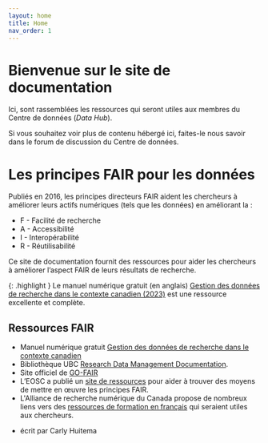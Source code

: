 ```yaml
---
layout: home
title: Home
nav_order: 1
---
```

# Bienvenue sur le site de documentation

Ici, sont rassemblées les ressources qui seront utiles aux membres du Centre de données (*Data Hub*).

Si vous souhaitez voir plus de contenu hébergé ici, faites-le nous savoir dans le forum de discussion du Centre de données.

# Les principes FAIR pour les données

Publiés en 2016, les principes directeurs FAIR aident les chercheurs à améliorer leurs actifs numériques (tels que les données) en améliorant la :
* F - Facilité de recherche
* A - Accessibilité
* I - Interopérabilité
* R - Réutilisabilité

Ce site de documentation fournit des ressources pour aider les chercheurs à améliorer l’aspect FAIR de leurs résultats de recherche.

{: .highlight }
Le manuel numérique gratuit (en anglais) [Gestion des données de recherche dans le contexte canadien (2023)](https://ecampusontario.pressbooks.pub/canadardm/) est une ressource excellente et complète.


## Ressources FAIR
* Manuel numérique gratuit [Gestion des données de recherche dans le contexte canadien](https://ecampusontario.pressbooks.pub/canadardm/)
* Bibliothèque UBC [Research Data Management Documentation](https://ubc-library-rc.github.io/rdm/).
* Site officiel de [GO-FAIR](https://www.go-fair.org/fair-principles/)
* L’EOSC a publié un [site de ressources](https://catalogue.fair-impact.eu/resources) pour aider à trouver des moyens de mettre en œuvre les principes FAIR.
* L'Alliance de recherche numérique du Canada propose de nombreux liens vers des [ressources de formation en français](https://alliancecan.ca/fr/services/gestion-des-donnees-de-recherche/apprentissage-et-ressources/ressources-de-formation) qui seraient utiles aux chercheurs.

- écrit par Carly Huitema
